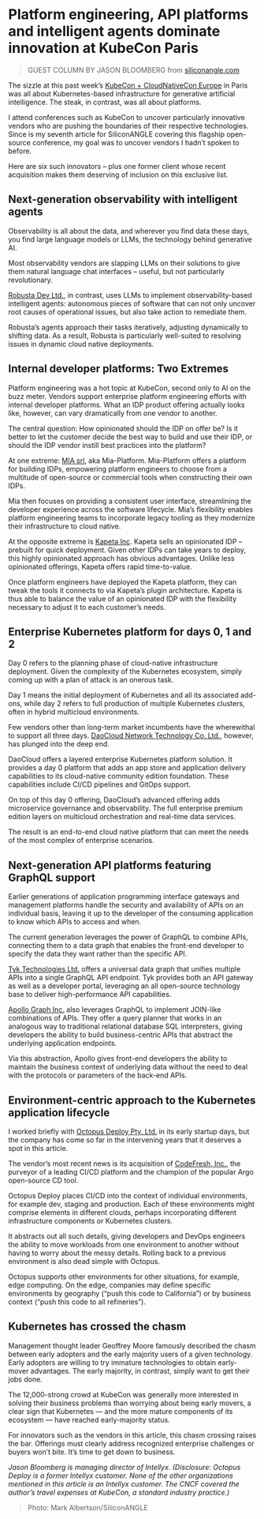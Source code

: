 # Platform engineering, API platforms and intelligent agents dominate innovation at KubeCon Paris

> GUEST COLUMN BY JASON BLOOMBERG from [siliconangle.com](https://siliconangle.com/2024/03/23/platform-engineering-api-platforms-intelligent-agents-dominate-innovation-kubecon-paris/)

The sizzle at this past week’s [KubeCon + CloudNativeCon Europe](https://events.linuxfoundation.org/kubecon-cloudnativecon-europe/)
in Paris was all about Kubernetes-based infrastructure for generative artificial intelligence. The steak, in contrast, was all about platforms.

I attend conferences such as KubeCon to uncover particularly innovative vendors who are pushing the boundaries of their respective technologies.
Since is my seventh article for SiliconANGLE covering this flagship open-source conference, my goal was to uncover vendors I hadn’t spoken to before.

Here are six such innovators – plus one former client whose recent acquisition makes them deserving of inclusion on this exclusive list.

## Next-generation observability with intelligent agents

Observability is all about the data, and wherever you find data these days, you find large language models or LLMs,
the technology behind generative AI.

Most observability vendors are slapping LLMs on their solutions to give them natural language chat interfaces –
useful, but not particularly revolutionary.

[Robusta Dev Ltd.](https://home.robusta.dev/), in contrast, uses LLMs to implement observability-based intelligent agents:
autonomous pieces of software that can not only uncover root causes of operational issues, but also take action to remediate them.

Robusta’s agents approach their tasks iteratively, adjusting dynamically to shifting data.
As a result, Robusta is particularly well-suited to resolving issues in dynamic cloud native deployments.

## Internal developer platforms: Two Extremes

Platform engineering was a hot topic at KubeCon, second only to AI on the buzz meter.
Vendors support enterprise platform engineering efforts with internal developer platforms.
What an IDP product offering actually looks like, however, can vary dramatically from one vendor to another.

The central question: How opinionated should the IDP on offer be? Is it better to let the customer decide
the best way to build and use their IDP, or should the IDP vendor instill best practices into the platform?

At one extreme: [MIA srl](https://mia-platform.eu/), aka Mia-Platform. Mia-Platform offers a platform for
building IDPs, empowering platform engineers to choose from a multitude of open-source or commercial tools
when constructing their own IDPs.

Mia then focuses on providing a consistent user interface, streamlining the developer experience across the software lifecycle.
Mia’s flexibility enables platform engineering teams to incorporate legacy tooling as they modernize their infrastructure to cloud native.

At the opposite extreme is [Kapeta Inc](https://kapeta.com/). Kapeta sells an opinionated IDP – prebuilt for quick deployment.
Given other IDPs can take years to deploy, this highly opinionated approach has obvious advantages.
Unlike less opinionated offerings, Kapeta offers rapid time-to-value.

Once platform engineers have deployed the Kapeta platform, they can tweak the tools it connects to via Kapeta’s plugin architecture.
Kapeta is thus able to balance the value of an opinionated IDP with the flexibility necessary to adjust it to each customer’s needs.

## Enterprise Kubernetes platform for days 0, 1 and 2

Day 0 refers to the planning phase of cloud-native infrastructure deployment.
Given the complexity of the Kubernetes ecosystem, simply coming up with a plan of attack is an onerous task.

Day 1 means the initial deployment of Kubernetes and all its associated add-ons,
while day 2 refers to full production of multiple Kubernetes clusters, often in hybrid multicloud environments.

Few vendors other than long-term market incumbents have the wherewithal to support all three days.
[DaoCloud Network Technology Co. Ltd.](https://www.daocloud.io/en/), however, has plunged into the deep end.

DaoCloud offers a layered enterprise Kubernetes platform solution. It provides a day 0 platform that
adds an app store and application delivery capabilities to its cloud-native community edition foundation.
These capabilities include CI/CD pipelines and GitOps support.

On top of this day 0 offering, DaoCloud’s advanced offering adds microservice governance and observability.
The full enterprise premium edition layers on multicloud orchestration and real-time data services.

The result is an end-to-end cloud native platform that can meet the needs of the most complex of enterprise scenarios.

## Next-generation API platforms featuring GraphQL support

Earlier generations of application programming interface gateways and management platforms handle the
security and availability of APIs on an individual basis, leaving it up to the developer of the
consuming application to know which APIs to access and when.

The current generation leverages the power of GraphQL to combine APIs, connecting them to a data graph that
enables the front-end developer to specify the data they want rather than the specific API.

[Tyk Technologies Ltd.](https://tyk.io/) offers a universal data graph that unifies multiple APIs into
a single GraphQL API endpoint. Tyk provides both an API gateway as well as a developer portal,
leveraging an all open-source technology base to deliver high-performance API capabilities.

[Apollo Graph Inc.](https://www.apollographql.com/) also leverages GraphQL to implement JOIN-like combinations of APIs.
They offer a query planner that works in an analogous way to traditional relational database SQL interpreters,
giving developers the ability to build business-centric APIs that abstract the underlying application endpoints.

Via this abstraction, Apollo gives front-end developers the ability to maintain the business context of
underlying data without the need to deal with the protocols or parameters of the back-end APIs.

## Environment-centric approach to the Kubernetes application lifecycle

I worked briefly with [Octopus Deploy Pty. Ltd.](https://octopus.com/) in its early startup days,
but the company has come so far in the intervening years that it deserves a spot in this article.

The vendor’s most recent news is its acquisition of [CodeFresh, Inc.](https://codefresh.io/),
the purveyor of a leading CI/CD platform and the champion of the popular Argo open-source CD tool.

Octopus Deploy places CI/CD into the context of individual environments, for example dev, staging and production.
Each of these environments might comprise elements in different clouds, perhaps incorporating different infrastructure components or Kubernetes clusters.

It abstracts out all such details, giving developers and DevOps engineers the ability to move workloads
from one environment to another without having to worry about the messy details.
Rolling back to a previous environment is also dead simple with Octopus.

Octopus supports other environments for other situations, for example, edge computing.
On the edge, companies may define specific environments by geography (“push this code to California”)
or by business context (“push this code to all refineries”).

## Kubernetes has crossed the chasm

Management thought leader Geoffrey Moore famously described the chasm between early adopters and the early majority users of a given technology.
Early adopters are willing to try immature technologies to obtain early-mover advantages.
The early majority, in contrast, simply want to get their jobs done.

The 12,000-strong crowd at KubeCon was generally more interested in solving their business problems than
worrying about being early movers, a clear sign that Kubernetes — and the more mature components of its ecosystem —
have reached early-majority status.

For innovators such as the vendors in this article, this chasm crossing raises the bar.
Offerings must clearly address recognized enterprise challenges or buyers won’t bite. It’s time to get down to business.

_Jason Bloomberg is managing director of Intellyx. (Disclosure: Octopus Deploy is a former Intellyx customer. None of the other organizations mentioned in this article is an Intellyx customer. The CNCF covered the author’s travel expenses at KubeCon, a standard industry practice.)_

> Photo: Mark Albertson/SiliconANGLE
